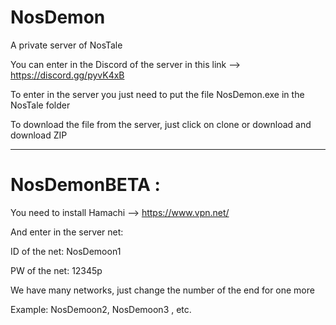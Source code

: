 # NosDemon
A private server of NosTale 

You can enter in the Discord of the server in this link --> https://discord.gg/pyvK4xB

To enter in the server you just need to put the file NosDemon.exe in the NosTale folder

To download the file from the server, just click on clone or download and download ZIP




--------------------------------------------------------------------------------------------

# NosDemonBETA :

You need to install Hamachi --> https://www.vpn.net/

And enter in the server net:

ID of the net: NosDemoon1

PW of the net: 12345p

We have many networks, just change the number of the end for one more

Example: NosDemoon2, NosDemoon3 , etc.
